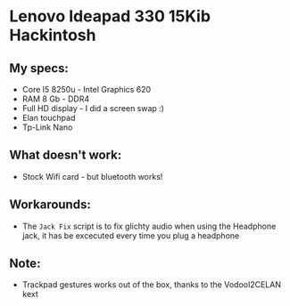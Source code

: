 # Lenovo Ideapad 330 15Kib Hackintosh

## My specs: 
* Core I5 8250u - Intel Graphics 620 
* RAM 8 Gb - DDR4 
* Full HD display - I did a screen swap :)
* Elan touchpad 
* Tp-Link Nano

## What doesn't work:
* Stock Wifi card - but bluetooth works!

## Workarounds: 
* The `Jack Fix` script is to fix glichty audio when using the Headphone jack, it has be excecuted every time you plug a headphone

## Note:
* Trackpad gestures works out of the box, thanks to the VodooI2CELAN kext